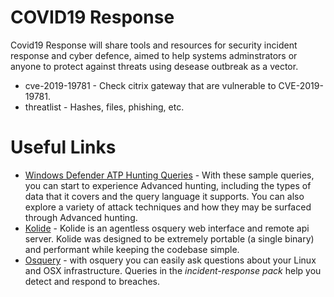 # COVID19 Response

Covid19 Response will share tools and resources for security incident response and cyber defence, aimed to help systems adminstrators or anyone to protect against threats using desease outbreak as a vector.

* cve-2019-19781 - Check citrix gateway that are vulnerable to CVE-2019-19781.
* threatlist - Hashes, files, phishing, etc.

# Useful Links

* [Windows Defender ATP Hunting Queries](https://github.com/microsoft/WindowsDefenderATP-Hunting-Queries) - With these sample queries, you can start to experience Advanced hunting, including the types of data that it covers and the query language it supports. You can also explore a variety of attack techniques and how they may be surfaced through Advanced hunting.
* [Kolide](https://github.com/mephux/kolide) - Kolide is an agentless osquery web interface and remote api server. Kolide was designed to be extremely portable (a single binary) and performant while keeping the codebase simple.
* [Osquery](https://osquery.io/) - with osquery you can easily ask questions about your Linux and OSX infrastructure. Queries in the *incident-response pack* help you detect and respond to breaches.
